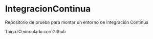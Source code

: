# IntegracionContinua

Repositorio de prueba para montar un entorno de Integración Continua

Taiga.IO vinculado con Github
